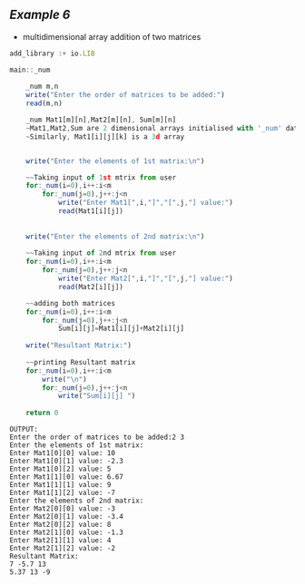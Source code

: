 ## ***Example 6***

* multidimensional array
  addition of two matrices

```js
add_library :+ io.LIB 

main::_num
    
    _num m,n
    write("Enter the order of matrices to be added:")
    read(m,n)

    _num Mat1[m][n],Mat2[m][n], Sum[m][n]
    ~Mat1,Mat2,Sum are 2 dimensional arrays initialised with '_num' datatype~
    ~Similarly, Mat1[i][j][k] is a 3d array


    write("Enter the elements of 1st matrix:\n")

    ~~Taking input of 1st mtrix from user
    for:_num(i=0),i++:i<m
        for:_num(j=0),j++:j<n
            write("Enter Mat1[",i,"]","[",j,"] value:")
            read(Mat1[i][j])
   
    
    write("Enter the elements of 2nd matrix:\n")
   
    ~~Taking input of 2nd mtrix from user
    for:_num(i=0),i++:i<m
        for:_num(j=0),j++:j<n
            write("Enter Mat2[",i,"]","[",j,"] value:")
            read(Mat2[i][j])

    ~~adding both matrices
    for:_num(i=0),i++:i<m
        for:_num(j=0),j++:j<n
            Sum[i][j]=Mat1[i][j]+Mat2[i][j]
    
    write("Resultant Matrix:")
    
    ~~printing Resultant matrix
    for:_num(i=0),i++:i<m
        write("\n")
        for:_num(j=0),j++:j<n           
            write("Sum[i][j] ")
    
    return 0
```



    OUTPUT:
    Enter the order of matrices to be added:2 3
    Enter the elements of 1st matrix:
    Enter Mat1[0][0] value: 10 
    Enter Mat1[0][1] value: -2.3
    Enter Mat1[0][2] value: 5
    Enter Mat1[1][0] value: 6.67
    Enter Mat1[1][1] value: 9
    Enter Mat1[1][2] value: -7
    Enter the elements of 2nd matrix:
    Enter Mat2[0][0] value: -3
    Enter Mat2[0][1] value: -3.4
    Enter Mat2[0][2] value: 8
    Enter Mat2[1][0] value: -1.3
    Enter Mat2[1][1] value: 4
    Enter Mat2[1][2] value: -2
    Resultant Matrix:
    7 -5.7 13
    5.37 13 -9





